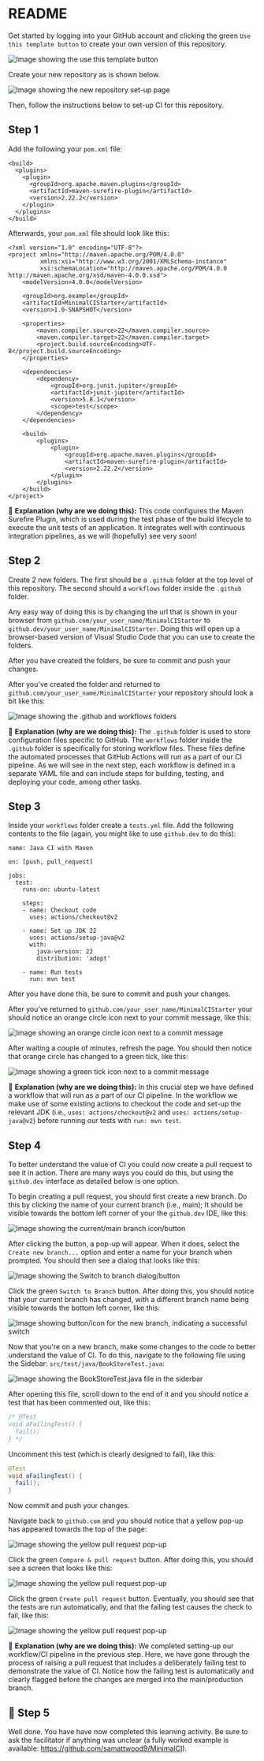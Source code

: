 # README

Get started by logging into your GitHub account and clicking the green `Use this template button` to create your own version of this repository. 

![Image showing the use this template button](images/Screenshot_15-11-2024_115623_github.com.jpeg)

Create your new repository as is shown below.

![Image showing the new repository set-up page](images/Screenshot_15-11-2024_115538_github.com.jpeg)

Then, follow the instructions below to set-up CI for this repository.

## Step 1

Add the following your `pom.xml` file:

```
<build>
  <plugins>
    <plugin>
      <groupId>org.apache.maven.plugins</groupId>
      <artifactId>maven-surefire-plugin</artifactId>
      <version>2.22.2</version>
    </plugin>
  </plugins>
</build>
```
Afterwards, your `pom.xml` file should look like this:

```
<?xml version="1.0" encoding="UTF-8"?>
<project xmlns="http://maven.apache.org/POM/4.0.0"
         xmlns:xsi="http://www.w3.org/2001/XMLSchema-instance"
         xsi:schemaLocation="http://maven.apache.org/POM/4.0.0 http://maven.apache.org/xsd/maven-4.0.0.xsd">
    <modelVersion>4.0.0</modelVersion>

    <groupId>org.example</groupId>
    <artifactId>MinimalCIStarter</artifactId>
    <version>1.0-SNAPSHOT</version>

    <properties>
        <maven.compiler.source>22</maven.compiler.source>
        <maven.compiler.target>22</maven.compiler.target>
        <project.build.sourceEncoding>UTF-8</project.build.sourceEncoding>
    </properties>
    
    <dependencies>
        <dependency>
            <groupId>org.junit.jupiter</groupId>
            <artifactId>junit-jupiter</artifactId>
            <version>5.8.1</version>
            <scope>test</scope>
        </dependency>
    </dependencies>

    <build>
        <plugins>
            <plugin>
                <groupId>org.apache.maven.plugins</groupId>
                <artifactId>maven-surefire-plugin</artifactId>
                <version>2.22.2</version>
            </plugin>
        </plugins>
    </build>
</project>
```

🧠 **Explanation (why are we doing this):** This code configures the Maven Surefire Plugin, which is used during the test phase of the build lifecycle to execute the unit tests of an application. It integrates well with continuous integration pipelines, as we will (hopefully) see very soon!

## Step 2

Create 2 new folders. The first should be a `.github` folder at the top level of this repository. The second should a `workflows` folder inside the `.github` folder.

Any easy way of doing this is by changing the url that is shown in your browser from `github.com/your_user_name/MinimalCIStarter` to `github.dev/your_user_name/MinimalCIStarter`. Doing this will open up a browser-based version of Visual Studio Code that you can use to create the folders.

After you have created the folders, be sure to commit and push your changes.

After you've created the folder and returned to `github.com/your_user_name/MinimalCIStarter` your repository should look a bit like this:

![Image showing the .github and workflows folders](images/Screenshot_15-11-2024_10118_github.com.jpeg)

🧠 **Explanation (why are we doing this):** The `.github` folder is used to store configuration files specific to GitHub. The `workflows` folder inside the `.github` folder is specifically for storing workflow files. These files define the automated processes that GitHub Actions will run as a part of our CI pipeline. As we will see in the next step, each workflow is defined in a separate YAML file and can include steps for building, testing, and deploying your code, among other tasks.

## Step 3

Inside your `workflows` folder create a `tests.yml` file. Add the following contents to the file (again, you might like to use `github.dev` to do this):

```
name: Java CI with Maven

on: [push, pull_request]

jobs:
  test:
    runs-on: ubuntu-latest

    steps:
    - name: Checkout code
      uses: actions/checkout@v2

    - name: Set up JDK 22
      uses: actions/setup-java@v2
      with:
        java-version: 22
        distribution: 'adopt'

    - name: Run tests
      run: mvn test
```

After you have done this, be sure to commit and push your changes.

After you've returned to `github.com/your_user_name/MinimalCIStarter` your should notice an orange circle icon next to your commit message, like this:

![Image showing an orange circle icon next to a commit message](images/Screenshot_15-11-2024_102331_github.com.jpeg)

After waiting a couple of minutes, refresh the page. You should then notice that orange circle has changed to a green tick, like this:

![Image showing a green tick icon next to a commit message](images/Screenshot_15-11-2024_10244_github.com.jpeg)

🧠 **Explanation (why are we doing this):** In this crucial step we have defined a workflow that will run as a part of our CI pipeline. In the workflow we make use of some existing actions to checkout the code and set-up the relevant JDK (i.e., `uses: actions/checkout@v2` and `uses: actions/setup-java@v2`) before running our tests with `run: mvn test`.

## Step 4

To better understand the value of CI you could now create a pull request to see it in action. There are many ways you could do this, but using the `github.dev` interface as detailed below is one option.

To begin creating a pull request, you should first create a new branch. Do this by clicking the name of your current branch (i.e., main); It should be visible towards the bottom left corner of your the `github.dev` IDE, like this:

![Image showing the current/main branch icon/button](images/Screenshot_15-11-2024_10568_github.dev.jpeg)

After clicking the button, a pop-up will appear. When it does, select the `Create new branch...` option and enter a name for your branch when prompted. You should then see a dialog that looks like this:

![Image showing the Switch to branch dialog/button](images/Screenshot_15-11-2024_105713_github.dev.jpeg)

Click the green `Switch to Branch` button. After doing this, you should notice that your current branch has changed, with a different branch name being visible towards the bottom left corner, like this:

![Image showing button/icon for the new branch, indicating a successful switch](images/Screenshot_15-11-2024_105748_github.dev.jpeg)

Now that you're on a new branch, make some changes to the code to better understand the value of CI. To do this, navigate to the following file using the Sidebar: `src/test/java/BookStoreTest.java`:

![Image showing the BookStoreTest.java file in the siderbar](images/Screenshot_15-11-2024_111547_github.dev.jpeg)

After opening this file, scroll down to the end of it and you should notice a test that has been commented out, like this:

```java
/* @Test
void aFailingTest() {
  fail();
} */
```

Uncomment this test (which is clearly designed to fail), like this:

```java
@Test
void aFailingTest() {
  fail();
} 
```

Now commit and push your changes.

Navigate back to `github.com` and you should notice that a yellow pop-up has appeared towards the top of the page:

![Image showing the yellow pull request pop-up](images/Screenshot_15-11-2024_112214_github.com.jpeg)

Click the green `Compare & pull request` button. After doing this, you should see a screen that looks like this:

![Image showing the yellow pull request pop-up](images/Screenshot_15-11-2024_112236_github.com.jpeg)

Click the green `Create pull request` button. Eventually, you should see that the tests are run automatically, and that the failing test causes the check to fail, like this:

![Image showing the yellow pull request pop-up](images/Screenshot_15-11-2024_112322_github.com.jpeg)

🧠 **Explanation (why are we doing this):** We completed setting-up our workflow/CI pipeline in the previous step. Here, we have gone through the process of raising a pull request that includes a deliberately failing test to demonstrate the value of CI. Notice how the failing test is automatically and clearly flagged before the changes are merged into the main/production branch.

## 🥇 Step 5

 Well done. You have have now completed this learning activity. Be sure to ask the facilitator if anything was unclear (a fully worked example is available: https://github.com/samattwood9/MinimalCI).











